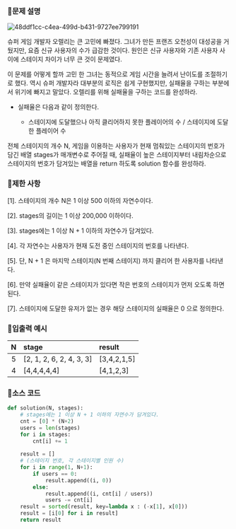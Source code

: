### 📌문제 설명

![48ddf1cc-c4ea-499d-b431-9727ee799191](https://github.com/dnwls16071/TIL/assets/106802375/eb60794d-d4de-4833-bd4b-c973e81c0777)

슈퍼 게임 개발자 오렐리는 큰 고민에 빠졌다. 그녀가 만든 프랜즈 오천성이 대성공을 거뒀지만, 요즘 신규 사용자의 수가 급감한 것이다. 원인은 신규 사용자와 기존 사용자 사이에 스테이지 차이가 너무 큰 것이 문제였다.

이 문제를 어떻게 할까 고민 한 그녀는 동적으로 게임 시간을 늘려서 난이도를 조절하기로 했다. 역시 슈퍼 개발자라 대부분의 로직은 쉽게 구현했지만, 실패율을 구하는 부분에서 위기에 빠지고 말았다. 오렐리를 위해 실패율을 구하는 코드를 완성하라.

- 실패율은 다음과 같이 정의한다.

  - 스테이지에 도달했으나 아직 클리어하지 못한 플레이어의 수 / 스테이지에 도달한 플레이어 수
 
전체 스테이지의 개수 N, 게임을 이용하는 사용자가 현재 멈춰있는 스테이지의 번호가 담긴 배열 stages가 매개변수로 주어질 때, 실패율이 높은 스테이지부터 내림차순으로 스테이지의 번호가 담겨있는 배열을 return 하도록 solution 함수를 완성하라.

### 📌제한 사항

[1]. 스테이지의 개수 N은 1 이상 500 이하의 자연수이다.

[2]. stages의 길이는 1 이상 200,000 이하이다.

[3]. stages에는 1 이상 N + 1 이하의 자연수가 담겨있다.

[4]. 각 자연수는 사용자가 현재 도전 중인 스테이지의 번호를 나타낸다.

[5]. 단, N + 1 은 마지막 스테이지(N 번째 스테이지) 까지 클리어 한 사용자를 나타낸다.

[6]. 만약 실패율이 같은 스테이지가 있다면 작은 번호의 스테이지가 먼저 오도록 하면 된다.

[7]. 스테이지에 도달한 유저가 없는 경우 해당 스테이지의 실패율은 0 으로 정의한다.

### 📌입출력 예시

| N | stage | result |
|:------:|:------|:------|
| 5 |	[2, 1, 2, 6, 2, 4, 3, 3] | [3,4,2,1,5]|
| 4 |	[4,4,4,4,4] |	[4,1,2,3]|


### 📌소스 코드

```python
def solution(N, stages):
    # stages에는 1 이상 N + 1 이하의 자연수가 담겨있다.
    cnt = [0] * (N+2)
    users = len(stages)
    for i in stages:
        cnt[i] += 1
    
    result = []
    # (스테이지 번호, 각 스테이지별 인원 수)
    for i in range(1, N+1):
        if users == 0:
            result.append((i, 0))
        else:
            result.append((i, cnt[i] / users))
            users -= cnt[i]
    result = sorted(result, key=lambda x : (-x[1], x[0]))
    result = [i[0] for i in result]
    return result
```
